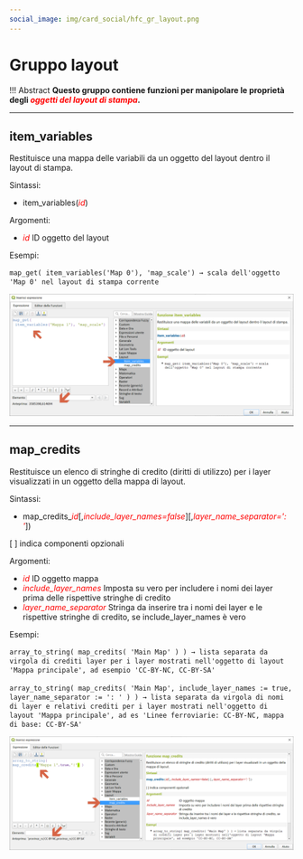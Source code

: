 ```yaml
---
social_image: img/card_social/hfc_gr_layout.png
---
```


# Gruppo layout

!!! Abstract
    **Questo gruppo contiene funzioni per manipolare le proprietà degli _<span style="color:red;">oggetti del layout di stampa</span>_.**

---

## item_variables

Restituisce una mappa delle variabili da un oggetto del layout dentro il layout di stampa.

Sintassi:

- item_variables(_<span style="color:red;">id</span>_)

Argomenti:

- _<span style="color:red;">id</span>_ ID oggetto del layout

Esempi:

```
map_get( item_variables('Map 0'), 'map_scale') → scala dell'oggetto 'Map 0' nel layout di stampa corrente
```

![](../../img/layout/item_variables.png)

---

## map_credits

Restituisce un elenco di stringhe di credito (diritti di utilizzo) per i layer visualizzati in un oggetto della mappa di layout.

Sintassi:

- map_credits_<span style="color:red;">_id</span>_[,_<span style="color:red;">include_layer_names=false</span>_][,_<span style="color:red;">layer_name_separator=': '</span>_])

[ ] indica componenti opzionali

Argomenti:

- _<span style="color:red;">id</span>_ ID oggetto mappa
- _<span style="color:red;">include_layer_names</span>_ Imposta su vero per includere i nomi dei layer prima delle rispettive stringhe di credito
- _<span style="color:red;">layer_name_separator</span>_ Stringa da inserire tra i nomi dei layer e le rispettive stringhe di credito, se include_layer_names è vero

Esempi:

```
array_to_string( map_credits( 'Main Map' ) ) → lista separata da virgola di crediti layer per i layer mostrati nell'oggetto di layout 'Mappa principale', ad esempio 'CC-BY-NC, CC-BY-SA'

array_to_string( map_credits( 'Main Map', include_layer_names := true, layer_name_separator := ': ' ) ) → lista separata da virgola di nomi di layer e relativi crediti per i layer mostrati nell'oggetto di layout 'Mappa principale', ad es 'Linee ferroviarie: CC-BY-NC, mappa di base: CC-BY-SA'
```

![](../../img/layout/map_credits1.png)
